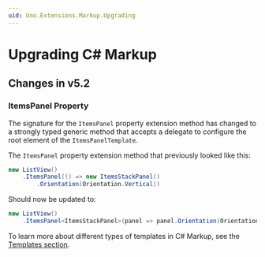 ```yaml
---
uid: Uno.Extensions.Markup.Upgrading
---
```


# Upgrading C# Markup

## Changes in v5.2

### ItemsPanel Property

The signature for the `ItemsPanel` property extension method has changed to a strongly typed generic method that accepts a delegate to configure the root element of the `ItemsPanelTemplate`.

The `ItemsPanel` property extension method that previously looked like this:

```cs
new ListView()
    .ItemsPanel(() => new ItemsStackPanel()
        .Orientation(Orientation.Vertical))
```

Should now be updated to:

```cs
new ListView()
    .ItemsPanel<ItemsStackPanel>(panel => panel.Orientation(Orientation.Vertical))
```

To learn more about different types of templates in C# Markup, see the [Templates section](xref:Uno.Extensions.Markup.Templates).
